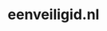 ---
layout: post
title:  "eenveiligid.nl"
internal_url:  "/data/eenveiligid.nl.html"
categories: dutchgov
---